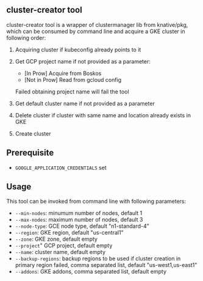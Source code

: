 ## cluster-creator tool

cluster-creator tool is a wrapper of clustermanager lib from knative/pkg, which
can be consumed by command line and acquire a GKE cluster in following order:

1. Acquiring cluster if kubeconfig already points to it
1. Get GCP project name if not provided as a parameter:
    - [In Prow] Acquire from Boskos
    - [Not in Prow] Read from gcloud config

    Failed obtaining project name will fail the tool
1. Get default cluster name if not provided as a parameter
1. Delete cluster if cluster with same name and location already exists in GKE
1. Create cluster

## Prerequisite

- `GOOGLE_APPLICATION_CREDENTIALS` set

## Usage

This tool can be invoked from command line with following parameters:

- `--min-nodes`: minumum number of nodes, default 1
- `--max-nodes`: maximum number of nodes, default 3
- `--node-type`: GCE node type, default "n1-standard-4"
- `--region`: GKE region, default "us-central1"
- `--zone`: GKE zone, default empty
- `--project`" GCP project, default empty
- `--name`: cluster name, default empty
- `--backup-regions`: backup regions to be used if cluster creation in primary
  region failed, comma separated list, default "us-west1,us-east1"
- `--addons`: GKE addons, comma separated list, default empty
